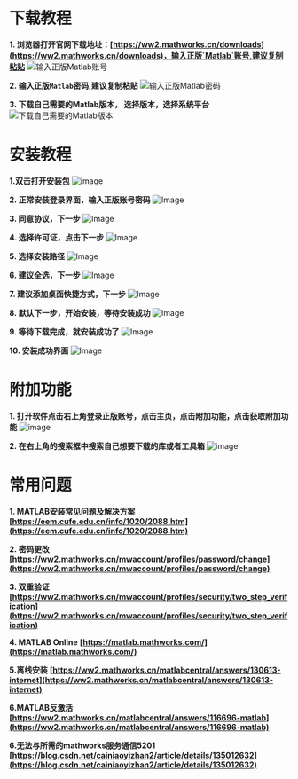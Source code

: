 # 下载教程

**1. 浏览器打开官网下载地址：[https://ww2.mathworks.cn/downloads](https://ww2.mathworks.cn/downloads)，输入正版`Matlab`账号,建议复制粘贴**
![输入正版Matlab账号](https://mixfile.weijiajin.com/api/download/02.png?s=50M6fjqonjmtgBqnD7F4Ykb0jtr7SNYMr76Y9sromFxtuSHE7ZFq09evB1MgZFomRZ0HpVp7AfxbEFSj4bDzIdvqzEpr9SVtG4dM6dgTAHA0ZzamgO2FjSc6YF0C0znKWJxHicfiK3UxOXo68UXCLv8PNy1sunGzmxPe9zMRLRqOgT546PI60e2uUyMmFk1w1cLlgFWDEZE5aOtScfPjJhhGFanm02dSoilYOtPJ0ccL54jJJ7FeMYu0tpssJOm02lr4ZVwwrcVpXhIEIelp7jbnu1M0dI1g754SNRXwfLgVntUkfpMJ6h68Qq8SuuMdXvclZf8yPFsGtpGgxXdxGUeOR960nnSRFLjk2EqQXxOyseZXgHTYrZF0RYIrzl6)

**2. 输入正版`Matlab`密码,建议复制粘贴**
![输入正版Matlab密码](https://mixfile.weijiajin.com/api/download/03.png?s=tMH39hhUCU9HgMJHWmFeKnAQlq6KfAxMZMBocm8aHD2Kp1o9YECP1DwNjEHVDgAclPqzLesvLjppjrWAoZ6NuSXomlGDjUcQvZ7PPJw5aC6v7SgAHlKKF8dcw1vFZ3pQ8jm0ArNjL5f9RafubcuHhmYWR8hMkIfUqCelthP7RFPg9WB452SEUfzxMKeuYXIIcQ6MYx2Pd3J1wocnU2P4pekNJsiZkWLoqMMPBvfsuAWDYyjmznk5gEkZAiTMm5B7Iv3NWQUjNioC83LChdMohWXLjLlrIWK8RPtI18Q4zvMIAmkY5bG0ADRtuJxEkPlruvtI0ibBJ1YSwOn6YOSBAXAxVMvPfXT23zfJdjQMxALhGcJKONbNoSRuQFB3Aov)


**3. 下载自己需要的Matlab版本， 选择版本，选择系统平台**
![下载自己需要的Matlab版本](https://mixfile.weijiajin.com/api/download/04.png?s=IkbVVUR4A0eHJuorxkdt9mr6Oo9N3V7QCQQeBgXuLo6BubbtrKi98MXgBSZSoUlyPsHkefNdKwS1fig11tVny87fsgPjdBkPfFHxmtcBuPJm0JPSZjRTNLH5spWoPFS1P5Pg6i6IoGdSZrdsLpraalwXKJX9JmPdJQKsItQIQnnQuOgqEblsbD2JwCYRdvtJRYmD8BWH5qYC3UNv138eiKVPWRYXSdkyr5IH91sDhMkXSjyP5ZhpyO4a0ht2iTHqCS6QsAMQB1JmegqZt60gNXSCVcZEWcoKBRrpqLcnxSaN5lGpoIFIqe5N2b4IohsCq1xGZzY0kEHlrTMyLoDHjIhDCeBsQfeVYkfeK469KsK41YwiJzlYSHtX3Jy10BT)



# 安装教程

**1.双击打开安装包**
![image](https://mixfile.weijiajin.com/api/download/05.png?s=qEF5tBLQAUfXU3JK9iHy4GeaMhO5AqjSnkK8CUnfrlLagUwn8FVkEL9RIJFHfsPxPjK6dMgGBdq8uIkT5EwhgQDGehWzUHmVpNvjKdkjvBJR3z2ZLKxjpG4jN29pv0WbNvJHemT2h63EQpDTVicLUOq9nD3FwqpPzx62qpQ9WR5kGuqS9RTKEbpEjr3UWWnNo183XlqNIOdwDTPhNpFJ1urbyHOSg2XgUJCPHeczIL6xu7IRhAJwXGPlMuXqdqU2keBMgtTKv1qFmQJYa5NcwwOj6AlVgjr1dDnG4KS3nxE1sGobRG2acLyqtK3dySJbjPQCrqzlaHXpqw441Mlczzvws0xk6UXSbUzrW45ORdRWigTQXftexfhtOWuDvUQ)

**2. 正常安装登录界面，输入正版账号密码**
![Image](https://github.com/user-attachments/assets/bbd00239-1283-4360-8e0a-00f0ebe2f586)

**3. 同意协议，下一步**
![Image](https://github.com/user-attachments/assets/a245d5dd-b22b-4310-84f9-aa67e7436d4b)

**4. 选择许可证，点击下一步**
![Image](https://github.com/user-attachments/assets/c80cca3e-02c0-4779-9b41-ece63819291f)

**5. 选择安装路径**
![Image](https://github.com/user-attachments/assets/9526ee92-0960-4c50-a072-fa05df9588ec)

**6. 建议全选，下一步**
![Image](https://github.com/user-attachments/assets/0731cce3-11b0-454a-9dbc-9f8332fe475c)

**7. 建议添加桌面快捷方式，下一步**
![Image](https://github.com/user-attachments/assets/9089a96f-cafb-4067-b901-d02eab183f7c)

**8. 默认下一步，开始安装，等待安装成功**
![Image](https://github.com/user-attachments/assets/2ad0f4ae-0cfc-4ab6-82e8-0b94b9cb5244)

**9. 等待下载完成，就安装成功了**
![Image](https://github.com/user-attachments/assets/b00fa8d0-1d1c-47cc-bb5b-cbfd88e3738e)

**10. 安装成功界面**
![Image](https://github.com/user-attachments/assets/3b772459-7d8b-4e3c-91fc-1caffe7b71da)

# 附加功能

**1. 打开软件点击右上角登录正版账号，点击主页，点击附加功能，点击获取附加功能**
![image](https://github.com/user-attachments/assets/999b7bd0-29f3-4b7b-8846-9b5678ea63c4)

**2. 在右上角的搜索框中搜索自己想要下载的库或者工具箱**
![image](https://github.com/user-attachments/assets/d14c01b1-64cf-453c-960a-7dd146fece27)

# 常用问题
**1. MATLAB安装常见问题及解决方案**
**[https://eem.cufe.edu.cn/info/1020/2088.htm](https://eem.cufe.edu.cn/info/1020/2088.htm)**

**2. 密码更改**
**[https://ww2.mathworks.cn/mwaccount/profiles/password/change](https://ww2.mathworks.cn/mwaccount/profiles/password/change)**

**3. 双重验证**
**[https://ww2.mathworks.cn/mwaccount/profiles/security/two_step_verification](https://ww2.mathworks.cn/mwaccount/profiles/security/two_step_verification)**

**4. MATLAB Online**
**[https://matlab.mathworks.com/](https://matlab.mathworks.com/)**

**5.离线安装**
**[https://ww2.mathworks.cn/matlabcentral/answers/130613-internet](https://ww2.mathworks.cn/matlabcentral/answers/130613-internet)**

**6.MATLAB反激活**
**[https://ww2.mathworks.cn/matlabcentral/answers/116696-matlab](https://ww2.mathworks.cn/matlabcentral/answers/116696-matlab)**

**6.无法与所需的mathworks服务通信5201**
**[https://blog.csdn.net/cainiaoyizhan2/article/details/135012632](https://blog.csdn.net/cainiaoyizhan2/article/details/135012632)**
